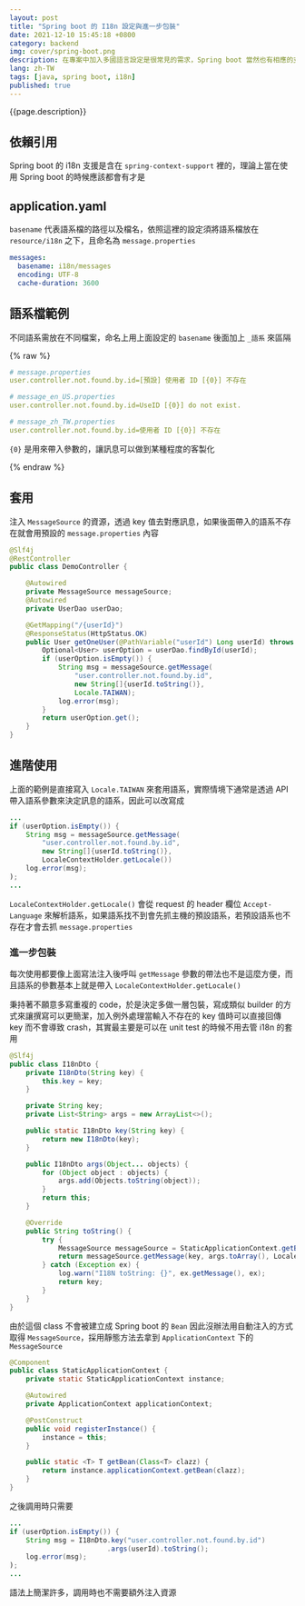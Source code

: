 ```yaml
---
layout: post
title: "Spring boot 的 I18n 設定與進一步包裝"
date: 2021-12-10 15:45:18 +0800
category: backend
img: cover/spring-boot.png
description: 在專案中加入多國語言設定是很常見的需求，Spring boot 當然也有相應的支援，透過簡易的設定就可以套用
lang: zh-TW
tags: [java, spring boot, i18n]
published: true
---
```


{{page.description}}

## 依賴引用

Spring boot 的 i18n 支援是含在 `spring-context-support` 裡的，理論上當在使用 Spring boot 的時候應該都會有才是

## application.yaml

`basename` 代表語系檔的路徑以及檔名，依照這裡的設定須將語系檔放在 `resource/i18n` 之下，且命名為 `message.properties`

```yaml
messages:
  basename: i18n/messages
  encoding: UTF-8
  cache-duration: 3600
```

## 語系檔範例

不同語系需放在不同檔案，命名上用上面設定的 `basename` 後面加上 `_語系` 來區隔

{% raw %}

```yaml
# message.properties
user.controller.not.found.by.id=[預設] 使用者 ID [{0}] 不存在

# message_en_US.properties
user.controller.not.found.by.id=UseID [{0}] do not exist.

# message_zh_TW.properties
user.controller.not.found.by.id=使用者 ID [{0}] 不存在
```

`{0}` 是用來帶入參數的，讓訊息可以做到某種程度的客製化

{% endraw %}

## 套用

注入 `MessageSource` 的資源，透過 key 值去對應訊息，如果後面帶入的語系不存在就會用預設的 `message.properties` 內容

```java
@Slf4j
@RestController
public class DemoController {

    @Autowired
    private MessageSource messageSource;
    @Autowired
    private UserDao userDao;

    @GetMapping("/{userId}")
    @ResponseStatus(HttpStatus.OK)
    public User getOneUser(@PathVariable("userId") Long userId) throws Exception {
        Optional<User> userOption = userDao.findById(userId);
        if (userOption.isEmpty()) {
            String msg = messageSource.getMessage(
                "user.controller.not.found.by.id",
                new String[]{userId.toString()},
                Locale.TAIWAN);
            log.error(msg);
        }
        return userOption.get();
    }
}
```

## 進階使用

上面的範例是直接寫入 `Locale.TAIWAN` 來套用語系，實際情境下通常是透過 API 帶入語系參數來決定訊息的語系，因此可以改寫成

```java
...
if (userOption.isEmpty()) {
    String msg = messageSource.getMessage(
        "user.controller.not.found.by.id",
        new String[]{userId.toString()},
        LocaleContextHolder.getLocale())
    log.error(msg);
);
...
```

`LocaleContextHolder.getLocale()` 會從 request 的 header 欄位 `Accept-Language` 來解析語系，如果語系找不到會先抓主機的預設語系，若預設語系也不存在才會去抓 `message.properties`

### 進一步包裝

每次使用都要像上面寫法注入後呼叫 `getMessage` 參數的帶法也不是這麼方便，而且語系的參數基本上就是帶入 `LocaleContextHolder.getLocale()`

秉持著不願意多寫重複的 code，於是決定多做一層包裝，寫成類似 builder 的方式來讓撰寫可以更簡潔，加入例外處理當輸入不存在的 key 值時可以直接回傳 key 而不會導致 crash，其實最主要是可以在 unit test 的時候不用去管 i18n 的套用

```java
@Slf4j
public class I18nDto {
    private I18nDto(String key) {
        this.key = key;
    }

    private String key;
    private List<String> args = new ArrayList<>();

    public static I18nDto key(String key) {
        return new I18nDto(key);
    }

    public I18nDto args(Object... objects) {
        for (Object object : objects) {
            args.add(Objects.toString(object));
        }
        return this;
    }

    @Override
    public String toString() {
        try {
            MessageSource messageSource = StaticApplicationContext.getBean(MessageSource.class);
            return messageSource.getMessage(key, args.toArray(), LocaleContextHolder.getLocale());
        } catch (Exception ex) {
            log.warn("I18N toString: {}", ex.getMessage(), ex);
            return key;
        }
    }
}
```

由於這個 class 不會被建立成 Spring boot 的 `Bean` 因此沒辦法用自動注入的方式取得 `MessageSource`，採用靜態方法去拿到 `ApplicationContext` 下的 `MessageSource`

```java
@Component
public class StaticApplicationContext {
    private static StaticApplicationContext instance;

    @Autowired
    private ApplicationContext applicationContext;

    @PostConstruct
    public void registerInstance() {
        instance = this;
    }

    public static <T> T getBean(Class<T> clazz) {
        return instance.applicationContext.getBean(clazz);
    }
}
```

之後調用時只需要

```java
...
if (userOption.isEmpty()) {
    String msg = I18nDto.key("user.controller.not.found.by.id")
                        .args(userId).toString();
    log.error(msg);
);
...
```

語法上簡潔許多，調用時也不需要額外注入資源
